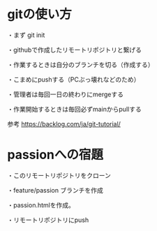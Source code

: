 # gitの使い方

・まず git init

・githubで作成したリモートリポジトリと繋げる

・作業するときは自分のブランチを切る（作成する）

・こまめにpushする（PCぶっ壊れなどのため）

・管理者は毎回一日の終わりにmergeする

・作業開始するときは毎回必ずmainからpullする

参考
https://backlog.com/ja/git-tutorial/


# passionへの宿題

・このリモートリポジトリをクローン

・feature/passion ブランチを作成

・passion.htmlを作成。

・リモートリポジトリにpush